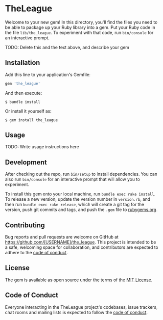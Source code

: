 # TheLeague

Welcome to your new gem! In this directory, you'll find the files you need to be able to package up your Ruby library into a gem. Put your Ruby code in the file `lib/the_league`. To experiment with that code, run `bin/console` for an interactive prompt.

TODO: Delete this and the text above, and describe your gem

## Installation

Add this line to your application's Gemfile:

```ruby
gem 'the_league'
```

And then execute:

    $ bundle install

Or install it yourself as:

    $ gem install the_league

## Usage

TODO: Write usage instructions here

## Development

After checking out the repo, run `bin/setup` to install dependencies. You can also run `bin/console` for an interactive prompt that will allow you to experiment.

To install this gem onto your local machine, run `bundle exec rake install`. To release a new version, update the version number in `version.rb`, and then run `bundle exec rake release`, which will create a git tag for the version, push git commits and tags, and push the `.gem` file to [rubygems.org](https://rubygems.org).

## Contributing

Bug reports and pull requests are welcome on GitHub at https://github.com/[USERNAME]/the_league. This project is intended to be a safe, welcoming space for collaboration, and contributors are expected to adhere to the [code of conduct](https://github.com/[USERNAME]/the_league/blob/master/CODE_OF_CONDUCT.md).


## License

The gem is available as open source under the terms of the [MIT License](https://opensource.org/licenses/MIT).

## Code of Conduct

Everyone interacting in the TheLeague project's codebases, issue trackers, chat rooms and mailing lists is expected to follow the [code of conduct](https://github.com/[USERNAME]/the_league/blob/master/CODE_OF_CONDUCT.md).
